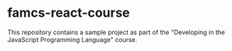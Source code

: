 # famcs-react-course

This repository contains a sample project as part of the "Developing in the JavaScript Programming Language" course.

